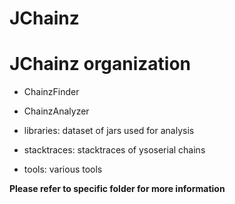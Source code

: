 # JChainz

# JChainz organization


- ChainzFinder

- ChainzAnalyzer

- libraries: dataset of jars used for analysis


- stacktraces: stacktraces of ysoserial chains


- tools: various tools


**Please refer to specific folder for more information**
